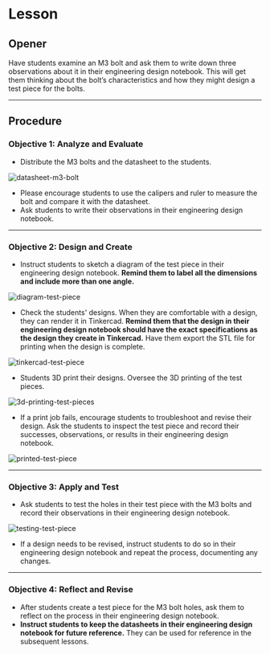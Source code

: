 # Lesson

## Opener

Have students examine an M3 bolt and ask them to write down three observations about it in their engineering design notebook. This will get them thinking about the bolt’s characteristics and how they might design a test piece for the bolts.

---

## Procedure

### **Objective 1: Analyze and Evaluate**

- Distribute the M3 bolts and the datasheet to the students.

![datasheet-m3-bolt](assets/datasheet-m3-bolt.jpg)

- Please encourage students to use the calipers and ruler to measure the bolt and compare it with the datasheet.
- Ask students to write their observations in their engineering design notebook.

---

### **Objective 2: Design and Create**

- Instruct students to sketch a diagram of the test piece in their engineering design notebook. **Remind them to label all the dimensions and include more than one angle.**

![diagram-test-piece](assets/diagram-test-piece.jpg)

- Check the students' designs. When they are comfortable with a design, they can render it in Tinkercad. **Remind them that the design in their engineering design notebook should have the exact specifications as the design they create in Tinkercad.** Have them export the STL file for printing when the design is complete. 

![tinkercad-test-piece](assets/tinkercad-test-piece.jpg)

- Students 3D print their designs. Oversee the 3D printing of the test pieces. 

![3d-printing-test-pieces](https://i.imgur.com/iw57gYi.gif)

- If a print job fails, encourage students to troubleshoot and revise their design. Ask the students to inspect the test piece and record their successes, observations, or results in their engineering design notebook.

![printed-test-piece](assets/printed-test-piece.png)

---

### **Objective 3: Apply and Test**

- Ask students to test the holes in their test piece with the M3 bolts and record their observations in their engineering design notebook.

![testing-test-piece](assets/testing-test-piece.jpg)

- If a design needs to be revised, instruct students to do so in their engineering design notebook and repeat the process, documenting any changes.

---

### **Objective 4: Reflect and Revise**

- After students create a test piece for the M3 bolt holes, ask them to reflect on the process in their engineering design notebook.
- **Instruct students to keep the datasheets in their engineering design notebook for future reference.** They can be used for reference in the subsequent lessons.

